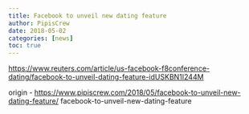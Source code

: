 ```yaml
---
title: Facebook to unveil new dating feature
author: PipisCrew
date: 2018-05-02
categories: [news]
toc: true
---
```


https://www.reuters.com/article/us-facebook-f8conference-dating/facebook-to-unveil-dating-feature-idUSKBN1I244M

origin - https://www.pipiscrew.com/2018/05/facebook-to-unveil-new-dating-feature/ facebook-to-unveil-new-dating-feature